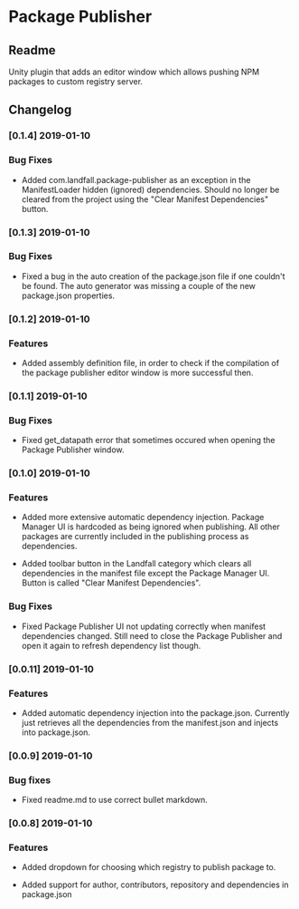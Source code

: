 # Package Publisher

## Readme

Unity plugin that adds an editor window which allows pushing NPM packages to custom registry server.

## Changelog

### [0.1.4] 2019-01-10

### Bug Fixes

- Added com.landfall.package-publisher as an exception in the ManifestLoader hidden (ignored) dependencies. Should no longer be cleared from the project using the "Clear Manifest Dependencies" button.

### [0.1.3] 2019-01-10

### Bug Fixes

- Fixed a bug in the auto creation of the package.json file if one couldn't be found. The auto generator was missing a couple of the new package.json properties.

### [0.1.2] 2019-01-10

### Features

- Added assembly definition file, in order to check if the compilation of the package publisher editor window is more successful then.

### [0.1.1] 2019-01-10

### Bug Fixes

- Fixed get_datapath error that sometimes occured when opening the Package Publisher window.

### [0.1.0] 2019-01-10

### Features

- Added more extensive automatic dependency injection. Package Manager UI is hardcoded as being ignored when publishing. All other packages are currently included in the publishing process as dependencies.

- Added toolbar button in the Landfall category which clears all dependencies in the manifest file except the Package Manager UI. Button is called "Clear Manifest Dependencies".

### Bug Fixes

- Fixed Package Publisher UI not updating correctly when manifest dependencies changed. Still need to close the Package Publisher and open it again to refresh dependency list though.

### [0.0.11] 2019-01-10

### Features

- Added automatic dependency injection into the package.json. Currently just retrieves all the dependencies from the manifest.json and injects into package.json.

### [0.0.9] 2019-01-10

### Bug fixes

- Fixed readme.md to use correct bullet markdown.

### [0.0.8] 2019-01-10

### Features

- Added dropdown for choosing which registry to publish package to. 

- Added support for author, contributors, repository and dependencies in package.json
